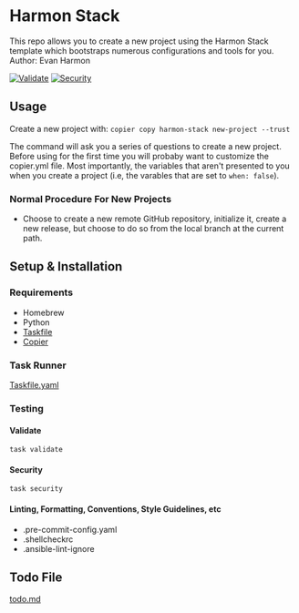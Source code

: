 # Harmon Stack
This repo allows you to create a new project using the Harmon Stack template which bootstraps numerous configurations and tools for you.
Author: Evan Harmon

[![Validate](https://github.com/evanharmon1/harmon-stack/actions/workflows/validate.yml/badge.svg)](https://github.com/evanharmon1/harmon-stack/actions/workflows/validate.yml)
[![Security](https://github.com/evanharmon1/harmon-stack/actions/workflows/security.yml/badge.svg)](https://github.com/evanharmon1/harmon-stack/actions/workflows/security.yml)

## Usage
Create a new project with: `copier copy harmon-stack new-project --trust`

The command will ask you a series of questions to create a new project.
Before using for the first time you will probaby want to customize the copier.yml file. Most importantly, the variables that aren't presented to you when you create a project (i.e, the varables that are set to `when: false`).

### Normal Procedure For New Projects
- Choose to create a new remote GitHub repository, initialize it, create a new release, but choose to do so from the local branch at the current path.

## Setup & Installation

### Requirements
- Homebrew
- Python
- [Taskfile](https://taskfile.dev/)
- [Copier](https://copier.readthedocs.io/en/stable/)

### Task Runner
[Taskfile.yaml](Taskfile.yaml)

### Testing

#### Validate
`task validate`

#### Security
`task security`

#### Linting, Formatting, Conventions, Style Guidelines, etc
- .pre-commit-config.yaml
- .shellcheckrc
- .ansible-lint-ignore

## Todo File
[todo.md](todo.md)
